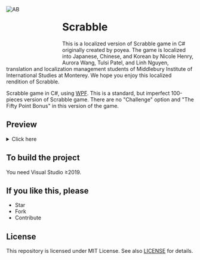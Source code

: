 <img align="left" width="150" height="150" src="https://user-images.githubusercontent.com/24757020/148881544-32550dbc-acb5-4784-b07c-b3d6fe6f089d.png" alt="AB">

# Scrabble

This is a localized version of Scrabble game in C# originally created by poyea. The game is localized into Japanese, Chinese, and Korean by Nicole Henry, Aurora Wang, Tulsi Patel, and Linh Nguyen, translation and localization management students of Middlebury Institute of International Studies at Monterey. We hope you enjoy this localized rendition of Scrabble.

Scrabble game in C#, using <a href="https://en.wikipedia.org/wiki/Windows_Presentation_Foundation">WPF</a>. This is a standard, but imperfect 100-pieces version of Scrabble game. There are no "Challenge" option and "The Fifty Point Bonus" in this version of the game.



## Preview
<details><summary>Click here</summary>
  <p align="center">
    <img src=".preview/home.jpg" alt="home"/>
    <img src=".preview/desktop.jpg" alt="desktop"  />
    <img src=".preview/mobile-and-text.jpg" alt="mobile-and-text" />
    <img src=".preview/Scrabble-JA.png" alt="Scrabble-Japanese" />
    <img src="https://user-images.githubusercontent.com/115181771/207735598-1f319583-1a6a-470b-9273-48820c7ba833.png" alt="Scrabble-Korean" />
    <img src=".preview/Scrabble-ZH-CN.png" alt="Scrabble-Chinese" />

  </p>
</details>

## To build the project
You need Visual Studio ≥2019.

## If you like this, please
* Star
* Fork
* Contribute

## License
This repository is licensed under MIT License. See also [LICENSE](LICENSE) for details.
